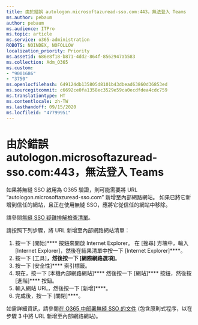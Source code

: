 ```yaml
---
title: 由於錯誤 autologon.microsoftazuread-sso.com:443，無法登入 Teams
ms.author: pebaum
author: pebaum
ms.audience: ITPro
ms.topic: article
ms.service: o365-administration
ROBOTS: NOINDEX, NOFOLLOW
localization_priority: Priority
ms.assetid: 686e8f18-b871-4dd2-864f-8562947ab583
ms.collection: Adm_O365
ms.custom:
- "9001686"
- "3750"
ms.openlocfilehash: 649124db135805d8101b43dbead63860d36853ed
ms.sourcegitcommit: c6692ce0fa1358ec3529e59ca0ecdfdea4cdc759
ms.translationtype: HT
ms.contentlocale: zh-TW
ms.lasthandoff: 09/15/2020
ms.locfileid: "47799951"
---
```

# <a name="unable-to-log-into-teams-due-to-error-autologonmicrosoftazuread-sso-dot-com443"></a>由於錯誤 autologon.microsoftazuread-sso.com:443，無法登入 Teams

如果將無縫 SSO 啟用為 O365 驗證，則可能需要將 URL “autologon.microsoftazuread-sso.com” 新增至內部網路網站。  如果已將它新增到信任的網站，且正在使用無縫 SSO，應將它從信任的網站中移除。

請參閱[無縫 SSO 疑難排解檢查清單](https://docs.microsoft.com/azure/active-directory/hybrid/tshoot-connect-sso#troubleshooting-checklist)。

請按照下列步驟，將 URL 新增至內部網路網站清單：

1. 按一下 [開始]**** 按鈕來開啟 Internet Explorer。 在 [搜尋] 方塊中，輸入 [Internet Explorer]，然後在結果清單中按一下 [Internet Explorer]****。
2. 按一下 [工具]****，然後按一下 [網際網路選項]****。
3. 按一下 [安全性]**** 索引標籤。
4. 現在，按一下 [本機內部網路網站]**** 然後按一下 [網站]**** 按鈕，然後按 [進階]**** 按鈕。
5. 輸入網站 URL，然後按一下 [新增]****。
6. 完成後，按一下 [關閉]****。

如需詳細資訊，請參閱[在 O365 中部署無縫 SSO 的文件](https://docs.microsoft.com/azure/active-directory/hybrid/how-to-connect-sso-quick-start) (包含原則式程序，以在步驟 3 中將 URL 新增至內部網路網站)。
